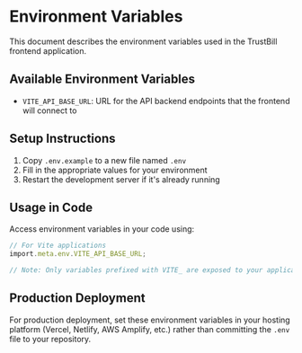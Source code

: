 # Environment Variables

This document describes the environment variables used in the TrustBill frontend application.

## Available Environment Variables

- `VITE_API_BASE_URL`: URL for the API backend endpoints that the frontend will connect to

## Setup Instructions

1. Copy `.env.example` to a new file named `.env`
2. Fill in the appropriate values for your environment
3. Restart the development server if it's already running

## Usage in Code

Access environment variables in your code using:

```typescript
// For Vite applications
import.meta.env.VITE_API_BASE_URL;

// Note: Only variables prefixed with VITE_ are exposed to your application code
```

## Production Deployment

For production deployment, set these environment variables in your hosting platform (Vercel, Netlify, AWS Amplify, etc.) rather than committing the `.env` file to your repository.
